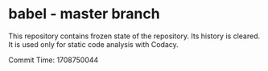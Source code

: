 # babel - master branch

This repository contains frozen state of the repository.
Its history is cleared. It is used only for static code
analysis with Codacy.

Commit Time: 1708750044